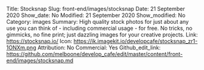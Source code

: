 Title: Stocksnap
Slug: front-end/images/stocksnap
Date: 21 September 2020
Show_date: No
Modified: 21 September 2020
Show_modified: No
Category: images
Summary: High quality stock photos for just about any use you can think of - including commercial usage - for free. No tricks, no gimmicks, no fine print; just dazzling images for your creative projects.
Link: https://stocksnap.io/
Icon: https://ik.imagekit.io/developcafe/stocksnap_zr1-1ONXm.png
Attribution: No
Commercial: Yes
Github_edit_link: https://github.com/melboone/develop_cafe/edit/master/content/front-end/images/stocksnap.md